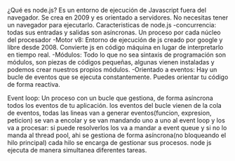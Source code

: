 ¿Qué es node.js?
Es un entorno de ejecución de Javascript fuera del navegador. Se crea en 2009 y es orientado a servidores. No necesitas tener un navegador para ejecutarlo.
Caracteristicas de node.js
-concurrencia: todas sus entradas y salidas son asíncronas. Un proceso por cada núcleo del procesador
-Motor v8: Entorno de ejecución de js creado por google y libre desde 2008. Convierte js en código máquina en lugar de interpretarlo en tiempo real.
-Módulos: Todo lo que no sea sintaxis de programación son módulos, son piezas de códigos pequeñas, algunas vienen instaladas y podemos crear nuestros propios módulos.
-Orientado a eventos: Hay un bucle de eventos que se ejecuta constantemente. Puedes orientar tu código de forma reactiva.

Event loop: Un proceso con un bucle que gestiona, de forma asíncrona todos los eventos de tu aplicación. los eventos del bucle vienen de la cola de eventos, todas las lineas van a generar eventos(funcion, expresion, peticion) se van a encolar y se van mandando uno a uno al event loop y los va a procesar: si puede resolverlos los va a mandar a event queue y si no lo manda al thread pool, ahi se gestiona de forma asíncrona(no bloqueando el hilo principal) cada hilo se encarga de gestionar sus procesos. node js ejecuta de manera simultanea diferentes tareas.
